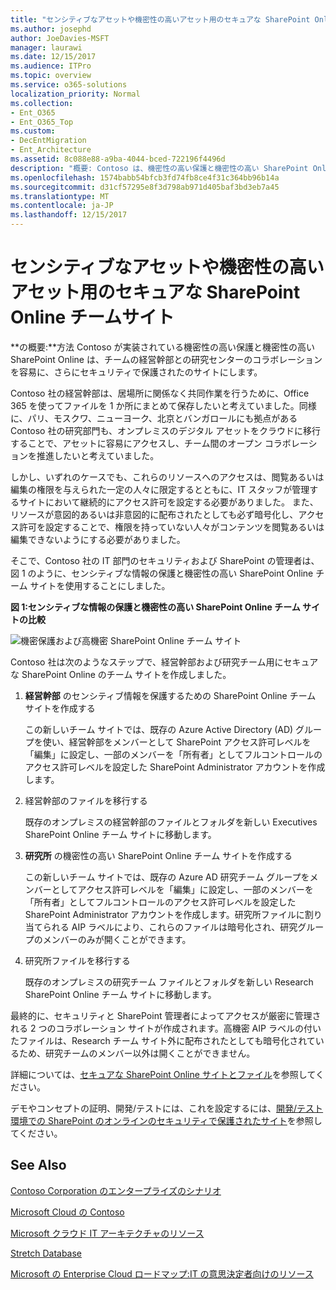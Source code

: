 ```yaml
---
title: "センシティブなアセットや機密性の高いアセット用のセキュアな SharePoint Online チームサイト"
ms.author: josephd
author: JoeDavies-MSFT
manager: laurawi
ms.date: 12/15/2017
ms.audience: ITPro
ms.topic: overview
ms.service: o365-solutions
localization_priority: Normal
ms.collection:
- Ent_O365
- Ent_O365_Top
ms.custom:
- DecEntMigration
- Ent_Architecture
ms.assetid: 8c088e88-a9ba-4044-bced-722196f4496d
description: "概要: Contoso は、機密性の高い保護と機密性の高い SharePoint Online チーム サイトを簡単に実装、まだセキュリティを強化方法、役員の共同作業とその研究センターです。"
ms.openlocfilehash: 1574babb54bfcb3fd74fb8ce4f31c364bb96b14a
ms.sourcegitcommit: d31cf57295e8f3d798ab971d405baf3bd3eb7a45
ms.translationtype: MT
ms.contentlocale: ja-JP
ms.lasthandoff: 12/15/2017
---
```

# <a name="secure-sharepoint-online-team-sites-for-sensitive-and-highly-confidential-assets"></a>センシティブなアセットや機密性の高いアセット用のセキュアな SharePoint Online チームサイト

 **の概要:**方法 Contoso が実装されている機密性の高い保護と機密性の高い SharePoint Online は、チームの経営幹部との研究センターのコラボレーションを容易に、さらにセキュリティで保護されたのサイトにします。
  
Contoso 社の経営幹部は、居場所に関係なく共同作業を行うために、Office 365 を使ってファイルを 1 か所にまとめて保存したいと考えていました。同様に、パリ、モスクワ、ニューヨーク、北京とバンガロールにも拠点がある Contoso 社の研究部門も、オンプレミスのデジタル アセットをクラウドに移行することで、アセットに容易にアクセスし、チーム間のオープン コラボレーションを推進したいと考えていました。
  
しかし、いずれのケースでも、これらのリソースへのアクセスは、閲覧あるいは編集の権限を与えられた一定の人々に限定するとともに、IT スタッフが管理するサイトにおいて継続的にアクセス許可を設定する必要がありました。 また、リソースが意図的あるいは非意図的に配布されたとしても必ず暗号化し、アクセス許可を設定することで、権限を持っていない人々がコンテンツを閲覧あるいは編集できないようにする必要がありました。
  
そこで、Contoso 社の IT 部門のセキュリティおよび SharePoint の管理者は、図 1 のように、センシティブな情報の保護と機密性の高い SharePoint Online チーム サイトを使用することにしました。
  
**図 1:センシティブな情報の保護と機密性の高い SharePoint Online チーム サイトの比較**

![機密保護および高機密 SharePoint Online チーム サイト](images/Contoso_Poster/SP_Solution.png)
  
Contoso 社は次のようなステップで、経営幹部および研究チーム用にセキュアな SharePoint Online のチーム サイトを作成しました。
  
1. **経営幹部** のセンシティブ情報を保護するための SharePoint Online チーム サイトを作成する
    
    この新しいチーム サイトでは、既存の Azure Active Directory (AD) グループを使い、経営幹部をメンバーとして SharePoint アクセス許可レベルを「編集」に設定し、一部のメンバーを「所有者」としてフルコントロールのアクセス許可レベルを設定した SharePoint Administrator アカウントを作成します。
    
2. 経営幹部のファイルを移行する
    
    既存のオンプレミスの経営幹部のファイルとフォルダを新しい Executives SharePoint Online チーム サイトに移動します。
    
3. **研究所** の機密性の高い SharePoint Online チーム サイトを作成する
    
    この新しいチーム サイトでは、既存の Azure AD 研究チーム グループをメンバーとしてアクセス許可レベルを「編集」に設定し、一部のメンバーを「所有者」としてフルコントロールのアクセス許可レベルを設定した SharePoint Administrator アカウントを作成します。研究所ファイルに割り当てられる AIP ラベルにより、これらのファイルは暗号化され、研究グループのメンバーのみが開くことができます。
    
4. 研究所ファイルを移行する
    
    既存のオンプレミスの研究チーム ファイルとフォルダを新しい Research SharePoint Online チーム サイトに移動します。
    
最終的に、セキュリティと SharePoint 管理者によってアクセスが厳密に管理される 2 つのコラボレーション サイトが作成されます。高機密 AIP ラベルの付いたファイルは、Research チーム サイト外に配布されたとしても暗号化されているため、研究チームのメンバー以外は開くことができません。
  
詳細については、[セキュアな SharePoint Online サイトとファイル](https://docs.microsoft.com/microsoft-365-enterprise/secure-sharepoint-online-sites-and-files)を参照してください。
  
 デモやコンセプトの証明、開発/テストには、これを設定するには、[開発/テスト環境での SharePoint のオンラインのセキュリティで保護されたサイト](https://docs.microsoft.com/microsoft-365-enterprise/secure-sharepoint-online-sites-dev-test)を参照してください。
  
## <a name="see-also"></a>See Also

[Contoso Corporation のエンタープライズのシナリオ](enterprise-scenarios-for-the-contoso-corporation.md)
  
[Microsoft Cloud の Contoso](contoso-in-the-microsoft-cloud.md)
  
[Microsoft クラウド IT アーキテクチャのリソース](microsoft-cloud-it-architecture-resources.md)

[Stretch Database](https://msdn.microsoft.com/library/dn935011.aspx)
  
[Microsoft の Enterprise Cloud ロードマップ:IT の意思決定者向けのリソース](https://sway.com/FJ2xsyWtkJc2taRD)




